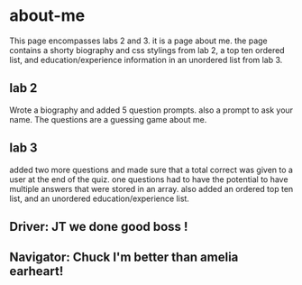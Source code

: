 # about-me

This page encompasses labs 2 and 3. it is a page about me.  the page contains a shorty biography and css stylings from lab 2, a top ten ordered list, and education/experience information in an unordered list from lab 3.  
## lab 2
Wrote a biography and added 5 question prompts. also a prompt to ask your name. The questions are a guessing game about me.  
## lab 3 
added two more questions and made sure that a total correct was given to a user at the end of the quiz. one questions had to have the potential to have multiple answers that were stored in an array.
also added an ordered top ten list, and an unordered education/experience list.

## Driver: JT we done good boss !
## Navigator: Chuck I'm better than amelia earheart!